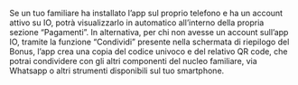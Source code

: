Se un tuo familiare ha installato l’app sul proprio telefono e ha un account attivo su IO, potrà visualizzarlo in automatico all’interno della propria sezione “Pagamenti”. In alternativa, per chi non avesse un account sull’app IO, tramite la funzione “Condividi” presente nella schermata di riepilogo del Bonus, l’app crea una copia del codice univoco e del relativo QR code, che potrai condividere con gli altri componenti del nucleo familiare, via Whatsapp o altri strumenti disponibili sul tuo smartphone. 
